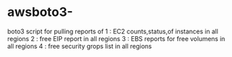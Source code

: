 # awsboto3-
boto3 script for pulling reports of 
1 : EC2 counts,status,of instances in all regions
2 : free EIP report in all regions
3 : EBS reports for free volumens in all regions 
4 : free security grops list in all regions  
